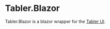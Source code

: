 # Tabler.Blazor
Tabler.Blazor is a blazor wrapper for the [Tabler UI](https://github.com/tabler/tabler).